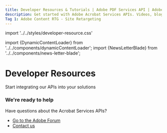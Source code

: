 ```yaml
---
title: Developer Resources & Tutorials | Adobe PDF Services API | Adobe Acrobat Services
description: Get started with Adobe Acrobat Services APIs. Videos, blogs, tutorials, and more to develop dynamic document workflows using Adobe PDF Services APIs to create, convert, OCR and extract PDF content. Free 6-month trial. Learn more today.
Tag 1: Adobe Content RTG - Site Retargeting 
---
```


import '../../styles/developer-resource.css'

import {DynamicContentLoader} from '../../components/dynamicContentLoader';
import {NewsLetterBlade} from '../../components/news-letter-blade';



<Hero slots="heading, text" variant="fullwidth" theme="lightest" customLayout className="sub-title resource-banner"/>

# Developer Resources

Start integrating our APIs into your solutions

<NewsLetterBlade className="news-letter"/>

<DynamicContentLoader theme="lightest" content='usingAdobePDFService' api="https://experienceleague.adobe.com/api/articles?Solution=Document%20Services&Tags=Hero&page_size=1" className="Adobe-PDF-Services-API-Overview"/>


<DynamicContentLoader theme="light" content='feature' className="feature-content" />

<DynamicContentLoader theme="lightest" content='tutorial' className="tutorial-content" api="https://experienceleague.adobe.com/api/articles?Solution=Document%20Services&Tags=Tutorial&page_size=6" />

<DynamicContentLoader theme="light" content='blog'  className="blog-content"  api="https://www.feedrapp.info/?support=false&version=1.3.0&q=https%3A%2F%2Fmedium.com%2Ffeed%2Fadobetech%2Ftagged%2Fadobe-document-cloud&num=3"/>

<DynamicContentLoader theme="lightest" content='CustomerStories' className="Customer-Stories"/>

<DCSummaryBlock slots=" heading, text, buttons"  theme='light' className="we-ready-to-help" />

### We're ready to help

Have questions about the Acrobat Services APIs?

* [Go to the Adobe Forum](https://www.adobe.com/go/pdftoolsapi_forum)
* [Contact us](../pricing/contact.md)
